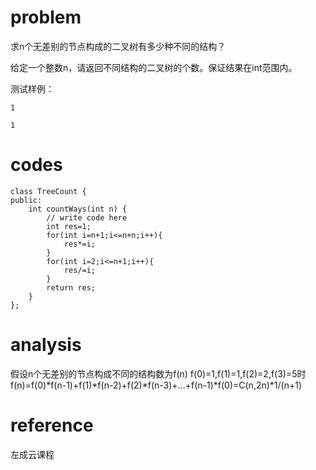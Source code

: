 # problem
求n个无差别的节点构成的二叉树有多少种不同的结构？

给定一个整数n，请返回不同结构的二叉树的个数。保证结果在int范围内。

测试样例：
```
1
```
```
1
```

# codes
```
class TreeCount {
public:
    int countWays(int n) {
        // write code here
        int res=1;
        for(int i=n+1;i<=n+n;i++){
            res*=i;
        }
        for(int i=2;i<=n+1;i++){
            res/=i;
        }
        return res;
    }
};
```

# analysis
假设n个无差别的节点构成不同的结构数为f(n)
f(0)=1,f(1)=1,f(2)=2,f(3)=5时
f(n)=f(0)*f(n-1)+f(1)*f(n-2)+f(2)*f(n-3)+...+f(n-1)*f(0)=C(n,2n)*1/(n+1)

# reference
左成云课程